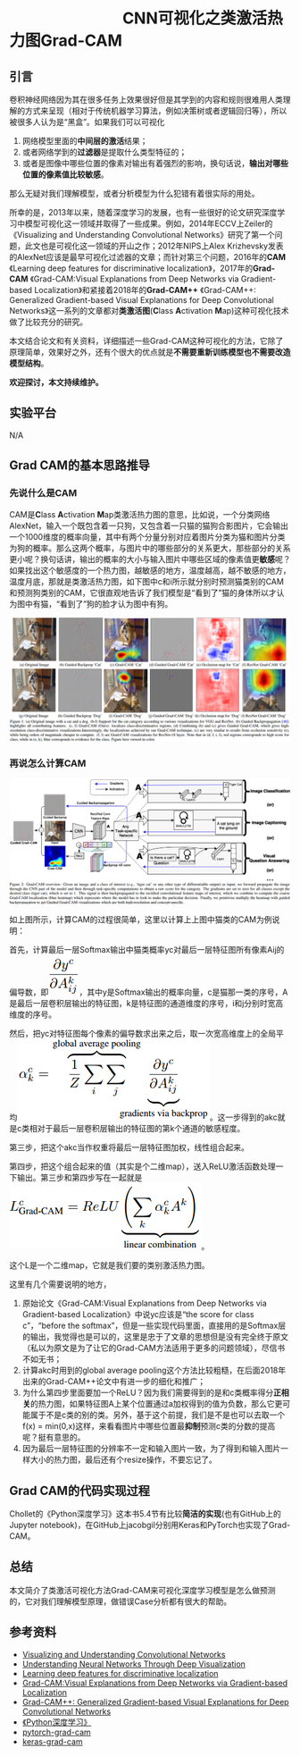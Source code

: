 # 　　　　　　　                 CNN可视化之类激活热力图Grad-CAM
## 引言

卷积神经网络因为其在很多任务上效果很好但是其学到的内容和规则很难用人类理解的方式来呈现（相对于传统机器学习算法，例如决策树或者逻辑回归等），所以被很多人认为是“黑盒”。如果我们可以可视化

1. 网络模型里面的**中间层的激活**结果；
2. 或者网络学到的**过滤器**是提取什么类型特征的；
3. 或者是图像中哪些位置的像素对输出有着强烈的影响，换句话说，**输出对哪些位置的像素值比较敏感**。

那么无疑对我们理解模型，或者分析模型为什么犯错有着很实际的用处。

所幸的是，2013年以来，随着深度学习的发展，也有一些很好的论文研究深度学习中模型可视化这一领域并取得了一些成果。例如，2014年ECCV上Zeiler的《Visualizing and Understanding Convolutional Networks》研究了第一个问题，此文也是可视化这一领域的开山之作；2012年NIPS上Alex Krizhevsky发表的AlexNet应该是最早可视化过滤器的文章；而针对第三个问题，2016年的**CAM** 《Learning deep features for discriminative localization》，2017年的**Grad-CAM** 《Grad-CAM:Visual Explanations from Deep Networks via Gradient-based Localization》和紧接着2018年的**Grad-CAM++** 《Grad-CAM++: Generalized Gradient-based Visual Explanations for Deep Convolutional Networks》这一系列的文章都对**类激活图**(**C**lass **A**ctivation **M**ap)这种可视化技术做了比较充分的研究。

本文结合论文和有关资料，详细描述一些Grad-CAM这种可视化的方法，它除了原理简单，效果好之外，还有个很大的优点就是**不需要重新训练模型也不需要改造模型结构**。

**欢迎探讨，本文持续维护。**

## 实验平台

N/A

## Grad CAM的基本思路推导

### 先说什么是CAM

CAM是**C**lass **A**ctivation **M**ap类激活热力图的意思，比如说，一个分类网络AlexNet，输入一个既包含着一只狗，又包含着一只猫的猫狗合影图片，它会输出一个1000维度的概率向量，其中有两个分量分别对应着图片分类为猫和图片分类为狗的概率。那么这两个概率，与图片中的哪些部分的关系更大，那些部分的关系更小呢？换句话讲，输出的概率的大小与输入图片中哪些区域的像素值更**敏感**呢？如果找出这个敏感度的一个热力图，越敏感的地方，温度越高，越不敏感的地方，温度月底，那就是类激活热力图，如下图中c和i所示就分别时预测猫类别的CAM和预测狗类别的CAM，它很直观地告诉了我们模型是“看到了”猫的身体所以才认为图中有猫，“看到了”狗的脸才认为图中有狗。

![](images/Selection_004.png)

### 再说怎么计算CAM

![](images/Selection_008.png)

如上图所示，计算CAM的过程很简单，这里以计算上上图中猫类的CAM为例说明：

首先，计算最后一层Softmax输出中猫类概率yc对最后一层特征图所有像素Aij的偏导数，即![](images/Selection_005.png)，其中y是Softmax输出的概率向量，c是猫那一类的序号，A是最后一层卷积层输出的特征图，k是特征图的通道维度的序号，i和j分别时宽高维度的序号。

然后，把yc对特征图每个像素的偏导数求出来之后，取一次宽高维度上的全局平均![](images/Selection_006.png)。这一步得到的akc就是c类相对于最后一层卷积层输出的特征图的第k个通道的敏感程度。

第三步，把这个akc当作权重将最后一层特征图加权，线性组合起来。

第四步，把这个组合起来的值（其实是个二维map），送入ReLU激活函数处理一下输出。第三步和第四步写在一起就是![](images/Selection_007.png)。

这个L是一个二维map，它就是我们要的类别激活热力图。

这里有几个需要说明的地方，

1. 原始论文《Grad-CAM:Visual Explanations from Deep Networks via Gradient-based Localization》中说yc应该是“the score for class c”，“before the softmax”，但是一些实现代码里面，直接用的是Softmax层的输出，我觉得也是可以的，这里是忠于了文章的思想但是没有完全终于原文（私以为原文是为了让它的Grad-CAM方法适用于更多的问题领域），尽信书不如无书；
2. 计算akc时用到的global average pooling这个方法比较粗糙，在后面2018年出来的Grad-CAM++论文中有进一步的细化和推广；
3. 为什么第四步里面要加一个ReLU？因为我们需要得到的是和c类概率得分**正相关**的热力图，如果特征图A上某个位置通过a加权得到的值为负数，那么它更可能属于不是c类的别的类。另外，基于这个前提，我们是不是也可以去取一个f(x) = min(0,x)这样，来看看图片中哪些位置最**抑制**预测c类的分数的提高呢？挺有意思的。
4. 因为最后一层特征图的分辨率不一定和输入图片一致，为了得到和输入图片一样大小的热力图，最后还有个resize操作，不要忘记了。

## Grad CAM的代码实现过程

Chollet的《Python深度学习》这本书5.4节有比较**简洁的实现**(也有GitHub上的Jupyter notebook)，在GitHub上jacobgil分别用Keras和PyTorch也实现了Grad-CAM。

## 总结

本文简介了类激活可视化方法Grad-CAM来可视化深度学习模型是怎么做预测的，它对我们理解模型原理，做错误Case分析都有很大的帮助。

## 参考资料

+ [Visualizing and Understanding Convolutional Networks](https://arxiv.org/abs/1311.2901)
+ [Understanding Neural Networks Through Deep Visualization](https://arxiv.org/abs/1506.06579)
+ [Learning deep features for discriminative localization](https://arxiv.org/pdf/1512.04150.pdf)
+ [Grad-CAM:Visual Explanations from Deep Networks via Gradient-based Localization](https://arxiv.org/abs/1610.02391)
+ [Grad-CAM++: Generalized Gradient-based Visual Explanations for Deep Convolutional Networks](https://arxiv.org/abs/1710.11063v1)
+ [《Python深度学习》](https://book.douban.com/subject/30293801/)
+ [pytorch-grad-cam](https://github.com/jacobgil/pytorch-grad-cam)
+ [keras-grad-cam](https://github.com/jacobgil/keras-grad-cam)
